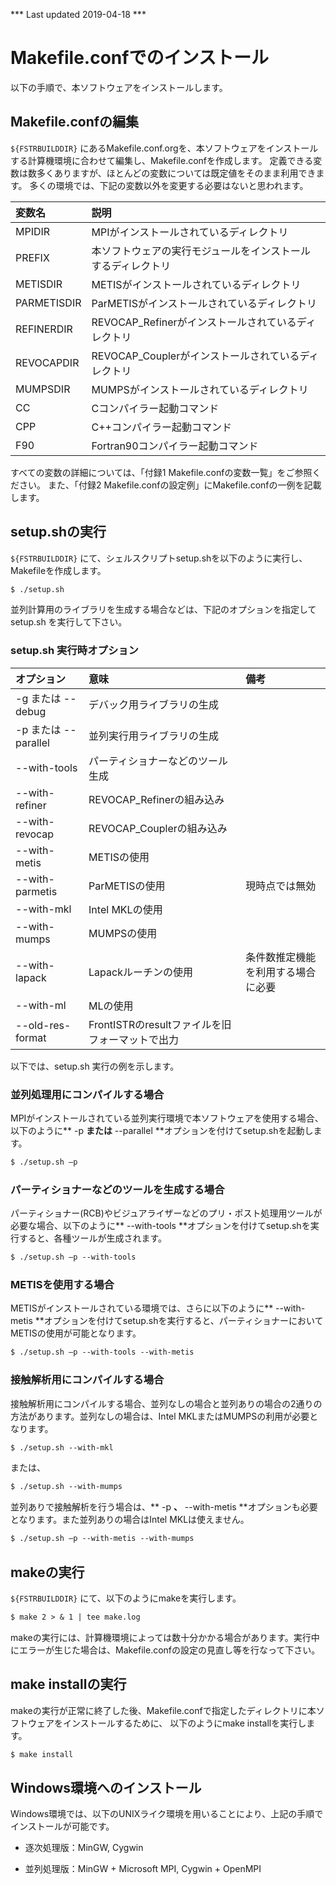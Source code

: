 *** Last updated 2019-04-18 ***

# Makefile.confでのインストール

以下の手順で、本ソフトウェアをインストールします。

## Makefile.confの編集

`${FSTRBUILDDIR}` にあるMakefile.conf.orgを、本ソフトウェアをインストールする計算機環境に合わせて編集し、Makefile.confを作成します。
定義できる変数は数多くありますが、ほとんどの変数については既定値をそのまま利用できます。
多くの環境では、下記の変数以外を変更する必要はないと思われます。

| 変数名 | 説明 |
|:--|:--|
| MPIDIR | MPIがインストールされているディレクトリ |
| PREFIX | 本ソフトウェアの実行モジュールをインストールするディレクトリ |
| METISDIR | METISがインストールされているディレクトリ |
| PARMETISDIR | ParMETISがインストールされているディレクトリ |
| REFINERDIR | REVOCAP_Refinerがインストールされているディレクトリ |
| REVOCAPDIR |  REVOCAP_Couplerがインストールされているディレクトリ |
| MUMPSDIR | MUMPSがインストールされているディレクトリ |
| CC | Cコンパイラー起動コマンド |
| CPP | C++コンパイラー起動コマンド |
| F90 |Fortran90コンパイラー起動コマンド  |

すべての変数の詳細については、「付録1 Makefile.confの変数一覧」をご参照ください。
また、「付録2 Makefile.confの設定例」にMakefile.confの一例を記載します。

## setup.shの実行

`${FSTRBUILDDIR}` にて、シェルスクリプトsetup.shを以下のように実行し、
Makefileを作成します。

```txt
$ ./setup.sh
```

並列計算用のライブラリを生成する場合などは、下記のオプションを指定してsetup.sh
を実行して下さい。

### setup.sh 実行時オプション

| オプション | 意味 | 備考 |
|:--|:--|:--|
| -g または --debug | デバック用ライブラリの生成 |  |
| -p または --parallel | 並列実行用ライブラリの生成 |  |
| --with-tools | パーティショナーなどのツール生成 |  |
| --with-refiner | REVOCAP_Refinerの組み込み |  |
| --with-revocap | REVOCAP_Couplerの組み込み |  |
| --with-metis | METISの使用 |  |
| --with-parmetis | ParMETISの使用 | 現時点では無効 |
| --with-mkl | Intel MKLの使用 |  |
| --with-mumps | MUMPSの使用 |  |
| --with-lapack | Lapackルーチンの使用 | 条件数推定機能を利用する場合に必要 |
| --with-ml | MLの使用 |  |
| --old-res-format | FrontISTRのresultファイルを旧フォーマットで出力 |  |

以下では、setup.sh 実行の例を示します。

### 並列処理用にコンパイルする場合

MPIがインストールされている並列実行環境で本ソフトウェアを使用する場合、以下のように** -p **または** --parallel **オプションを付けてsetup.shを起動します。

```txt
$ ./setup.sh –p
```

### パーティショナーなどのツールを生成する場合

パーティショナー(RCB)やビジュアライザーなどのプリ・ポスト処理用ツールが必要な場合、以下のように** --with-tools **オプションを付けてsetup.shを実行すると、各種ツールが生成されます。

```txt
$ ./setup.sh –p --with-tools
```

### METISを使用する場合

METISがインストールされている環境では、さらに以下のように** --with-metis **オプションを付けてsetup.shを実行すると、パーティショナーにおいてMETISの使用が可能となります。

```txt
$ ./setup.sh –p --with-tools --with-metis
```

### 接触解析用にコンパイルする場合

接触解析用にコンパイルする場合、並列なしの場合と並列ありの場合の2通りの方法があります。並列なしの場合は、Intel MKLまたはMUMPSの利用が必要となります。

```txt
$ ./setup.sh --with-mkl
```

または、

```txt
$ ./setup.sh --with-mumps
```

並列ありで接触解析を行う場合は、** -p **、** --with-metis  **オプションも必要となります。また並列ありの場合はIntel MKLは使えません。

```txt
$ ./setup.sh –p --with-metis --with-mumps
```

## makeの実行

`${FSTRBUILDDIR}` にて、以下のようにmakeを実行します。

```txt
$ make 2 > & 1 | tee make.log
```

makeの実行には、計算機環境によっては数十分かかる場合があります。実行中にエラーが生じた場合は、Makefile.confの設定の見直し等を行なって下さい。

## make installの実行

makeの実行が正常に終了した後、Makefile.confで指定したディレクトリに本ソフトウェアをインストールするために、
以下のようにmake installを実行します。

```txt
$ make install
```

## Windows環境へのインストール

Windows環境では、以下のUNIXライク環境を用いることにより、上記の手順でインストールが可能です。

- 逐次処理版：MinGW, Cygwin

- 並列処理版：MinGW + Microsoft MPI, Cygwin + OpenMPI


